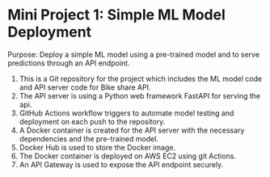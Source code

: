 # Mini Project 1: Simple ML Model Deployment

Purpose: Deploy a simple ML model using a pre-trained model and to serve predictions
through an API endpoint.

1. This is a Git repository for the project which includes the ML model code and API
server code for Bike share API.
2. The API server is using a Python web framework FastAPI for serving the api.
3. GitHub Actions workflow triggers to automate model testing and deployment on
each push to the repository.
4. A Docker container is created for the API server with the necessary dependencies and
the pre-trained model.
5. Docker Hub is used to store the Docker image.
6. The Docker container is deployed on AWS EC2 using git Actions.
7. An API Gateway is used to expose the API endpoint securely.